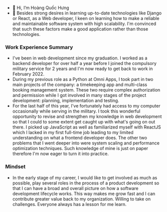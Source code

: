 - 👋 Hi, I’m Hoàng Quốc Hưng
- 🌱 Besides strong desires in learning up-to-date technologies like Django or React, as a Web developer, I keen on learning how to make a reliable and maintainable software system with high scalability. I'm convinced that such these factors make a good application rather than those technologies.

### Work Experience Summary

- I've been in web development since my graduation. I worked as a backend developer for over half a year before I joined the compulsory military service for 2 years and I'm now ready to get back to work in February 2022. 
- During my previous role as a Python at Omni Apps, I took part in two main projects of the company: a timekeeping app and multi-class booking management system. These two require complex authorization and permission while I got involved in many stages of the project development: planning, implementation and testing.
- For the last half of this year, I've fortunately had access to my computer occasionally while serving in the military. I took this wonderful opportunity to revise and strengthen my knowledge in web development so that I could to some extent get caught up with what's going on out there. I picked up JavaScript as well as familiarized myself with ReactJS which I lacked in my first full-time job leading to my limited understanding on what a frontend developer does. The other two problems that I went deeper into were system scaling and performance optimization techniques. Such knowledge of mine is just on paper therefore I'm now eager to turn it into practice.

### Mindset
- In the early stage of my career, I would like to get involved as much as possible, play several roles in the process of a product development so that I can have a broad and overall picture on how a software development lifecycle works. This way makes me grow fast and I can contribute greater value back to my organization. Willing to take on challenges. Everyone always has a lesson for me learn.


<!---
hoangquochung1110/hoangquochung1110 is a ✨ special ✨ repository because its `README.md` (this file) appears on your GitHub profile.
You can click the Preview link to take a look at your changes.
--->
